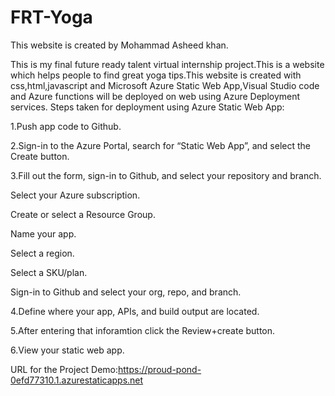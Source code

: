 # FRT-Yoga
This website is created by Mohammad Asheed khan.

This is my final future ready talent virtual internship project.This is a website which helps people to find great yoga tips.This website is created with css,html,javascript and Microsoft Azure Static Web App,Visual Studio code and Azure functions will be deployed on web using Azure Deployment services.
Steps taken for deployment using Azure Static Web App:

1.Push app code to Github.

2.Sign-in to the Azure Portal, search for “Static Web App”, and select the Create button.

3.Fill out the form, sign-in to Github, and select your repository and branch.

Select your Azure subscription.

Create or select a Resource Group.

Name your app.

Select a region.

Select a SKU/plan.

Sign-in to Github and select your org, repo, and branch.

4.Define where your app, APIs, and build output are located.

5.After entering that inforamtion click the Review+create button.

6.View your static web app.

URL for the Project Demo:https://proud-pond-0efd77310.1.azurestaticapps.net


